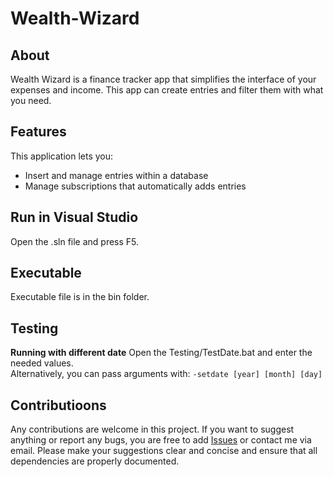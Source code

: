 # Wealth-Wizard
## About
Wealth Wizard is a finance tracker app that simplifies the interface of your expenses and income. This app can create entries and filter them with what you need.

## Features
This application lets you:
 - Insert and manage entries within a database
 - Manage subscriptions that automatically adds entries

## Run in Visual Studio
Open the .sln file and press F5.

## Executable
Executable file is in the bin folder.

## Testing
**Running with different date**
Open the Testing/TestDate.bat and enter the needed values.\
Alternatively, you can pass arguments with: `-setdate [year] [month] [day]`


## Contributioons
Any contributions are welcome in this project. If you want to suggest anything or report any bugs, you are free to add
[Issues](https://github.com/Ultra8Gaming/Wealth-Wizard/issues) or contact me via email.
Please make your suggestions clear and concise and ensure that all dependencies are properly documented.
